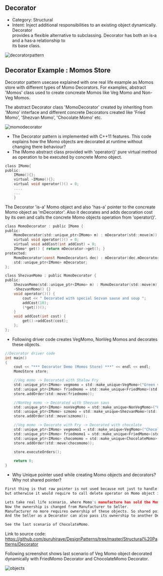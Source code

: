 ## Decorator
* Category: Structural
* Intent:
  Inject additional responsibilities	to	an existing	object dynamically. Decorator	
  provides	a	flexible	alternative	to	subclassing.
	Decorator	has	both	an	is‐a	and	a	has‐a	relationship	to	
its	base	class.

![decoratorpattern](https://user-images.githubusercontent.com/6056609/43302516-ab9cc3ea-9188-11e8-82e5-cc85c8e594fc.png)

## Decorator Example : Momos Store

Decorator pattern usecase explained with one real life example as Momos store with different types of Momo Decorators.
For examples, abstract 'Momos' class used to create concreate Momos like Veg Momo and Non-Veg Momos.

The abstract Decorator class 'MomoDecorator' created by inheriting from 'Momo' interface and different concrete Decorators created like 'Fried Momo', 'Shezvan Momo', 'Chocolate Momo' etc.

![momodecorator](https://user-images.githubusercontent.com/6056609/43451378-70210d60-94d2-11e8-8996-45d032983361.png)

* The Decorator pattern is implemented with C++11 features. This code explains how the Momo objects are decorated at runtime without changing there behaviour? 
* The IMomo abstract class provided with 'operator()' pure virtual method as operation to be executed by concrete Momo object. 
```C
class IMomo{
public:
    IMomo(){};
    virtual ~IMomo(){};
    virtual void operator()() = 0;
    ....
    ...
    }
```

The Decorator 'is-a' Momo object and also 'has-a' pointer to the concreate Momo object as 'mDecorator'. Also it decorates and adds  decoration cost by its own and calls the concrete Momo objects operation from 'operator()'.

```C
class MomoDecorator : public IMomo {
public:
    MomoDecorator(std::unique_ptr<IMomo> m) : mDecorator(std::move(m)) {}
    virtual void operator()() = 0;
    virtual void addCost(int addCost) = 0;
    IMomo* get() { return mDecorator->get(); }
protected:
    MomoDecorator(const MomoDecorator& dec) : mDecorator(dec.mDecorator->get()) {}
    std::unique_ptr<IMomo> mDecorator;
};

class ShezvanMomo : public MomoDecorator {
public:
    ShezvanMomo(std::unique_ptr<IMomo> m) : MomoDecorator(std::move(m)) {}
    ~ShezvanMomo() {}
    void operator()() {
        cout << " Decorated with special Sezvan sause and soup ";
        addCost(10);
        (*get())();
    }
    void addCost(int cost) { 
        get()->addCost(cost); 
    };
};
```


* Following driver code creates VegMomo, NonVeg Momos and decorates these objects.
```C
//Decorator driver code
int main()
{
    cout << "*** Decorator Demo (Momos Store) ***" << endl << endl;
    MomoStore store;

    //Veg momo -> Decorated with Shalow Fry
    std::unique_ptr<IMomo> vegmomo = std::make_unique<VegMomo>("Green vegitables");
    std::unique_ptr<IMomo> friedmomo = std::make_unique<FriedMomo>(std::move(vegmomo));
    store.addOrder(std::move(friedmomo));

    //NonVeg momo -> Decorated with Shezvan saus
    std::unique_ptr<IMomo> nonVegMomo = std::make_unique<NonVegMomo>("Chicken");
    std::unique_ptr<IMomo> szmomo = std::make_unique<ShezvanMomo>(std::move(nonVegMomo));
    store.addOrder(std::move(szmomo));

    //Veg momo -> Decorate with Fry -> Decorated with chocolate
    std::unique_ptr<IMomo> vegmomo1 = std::make_unique<VegMomo>("Chocolate Caramel");
    std::unique_ptr<IMomo> friedmomo1 = std::make_unique<FriedMomo>(std::move(vegmomo1));
    std::unique_ptr<IMomo> chocomomo = std::make_unique<ChocolateMomo>(std::move(friedmomo1));
    store.addOrder(std::move(chocomomo));

    store.executeOrders();
    
    return 0;
}
```
* Why Unique pointer used while creating Momo objects and decorators? Why not shared pointer?
```C
First thing is that raw pointer is not used because not just to handle automatic life time of Momo Objects,
but otherwise it would require to call delete operator on Momo object in both driver code and MomoStore code also. 

Lets take real life scenario, where Momo's manufacture has sold the Momo's to Seller/Distributor.
Now the ownership is changed from Manufacturer to Seller. 
Manufacturer no more requires ownership of these objects. So shared pointer not required. 
And the Seller as a Decorator can also pass its ownership to another Decorator.

See the last scenario of ChocolateMomo.
```

Link to source code:
https://github.com/puruhirave/DesignPatterns/tree/master/Structural%20Patterns/Decorator

 Following screenshot shows last scenario of Veg Momo object decorated dynamically with FriedMomo Decorator and ChocolateMomo Decorator.

![objects](https://user-images.githubusercontent.com/6056609/43454594-2e77ebdc-94db-11e8-91f4-eaa29db32f0c.png)

